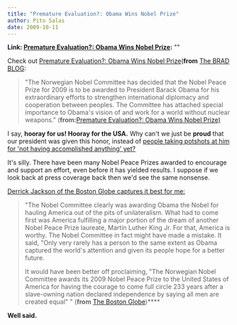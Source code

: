```yaml
---
title: "Premature Evaluation?: Obama Wins Nobel Prize"
author: Pito Salas
date: 2009-10-11
---
```


**Link: [Premature Evaluation?: Obama Wins Nobel Prize](None):** ""

Check out [Premature Evaluation?: Obama Wins Nobel
Prize](<http://www.bradblog.com/?p=7458>)(**from** [The BRAD
BLOG](<http://www.bradblog.com/?feed=rss2>):

> "The Norwegian Nobel Committee has decided that the Nobel Peace Prize for
> 2009 is to be awarded to President Barack Obama for his extraordinary
> efforts to strengthen international diplomacy and cooperation between
> peoples. The Committee has attached special importance to Obama's vision of
> and work for a world without nuclear weapons." (**from:**[Premature
> Evaluation?: Obama Wins Nobel Prize) ](<http://www.bradblog.com/?p=7458>)

I say, **hooray for us! Hooray for the USA.** Why can't we just be **proud**
that our president was given this honor, instead of [people taking potshots at
him for 'not having accomplished anything'
yet?](<http://www.boston.com/news/world/europe/articles/2009/10/09/us_president_barack_obama_wins_nobel_peace_prize/>)

It's silly. There have been many Nobel Peace Prizes awarded to encourage and
support an effort, even before it has yielded results. I suppose if we look
back at press coverage back then we'd see the same
nonsense.[](<http://www.boston.com/bostonglobe/editorial_opinion/oped/articles/2009/10/10/a_prize_thats_also_for_us/>)

[Derrick Jackson of the Boston Globe captures it best for me:
](<http://www.boston.com/bostonglobe/editorial_opinion/oped/articles/2009/10/10/a_prize_thats_also_for_us/>)

> "The Nobel Committee clearly was awarding Obama the Nobel for hauling
> America out of the pits of unilateralism. What had to come first was America
> fulfilling a major portion of the dream of another Nobel Peace Prize
> laureate, Martin Luther King Jr. For that, America is worthy. The Nobel
> Committee in fact might have made a mistake. It said, "Only very rarely has
> a person to the same extent as Obama captured the world's attention and
> given its people hope for a better future.
>
> It would have been better off proclaiming, "The Norwegian Nobel Committee
> awards its 2009 Nobel Peace Prize to the United States of America for having
> the courage to come full circle 233 years after a slave-owning nation
> declared independence by saying all men are created equal" " (**from** [The
> Boston
> Globe](<http://www.boston.com/bostonglobe/editorial_opinion/oped/articles/2009/10/10/a_prize_thats_also_for_us/>))****

**Well said.**


